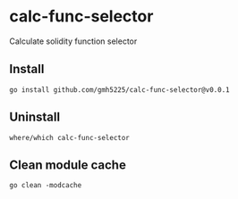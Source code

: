 # calc-func-selector
Calculate solidity function selector

## Install
``
go install github.com/gmh5225/calc-func-selector@v0.0.1
``

## Uninstall
``
where/which calc-func-selector
``

## Clean module cache
``
go clean -modcache
``
